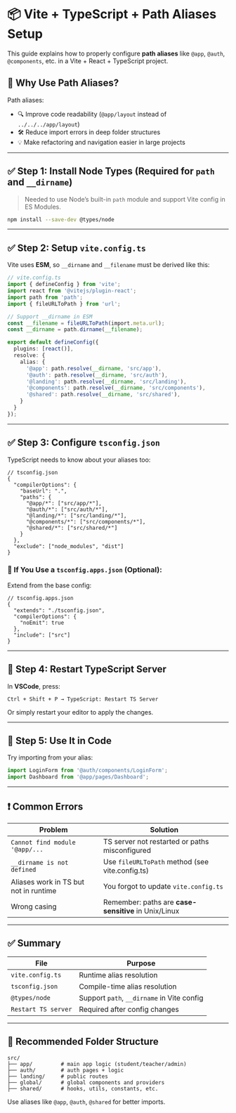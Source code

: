 # 📦 Vite + TypeScript + Path Aliases Setup

This guide explains how to properly configure **path aliases** like `@app`, `@auth`, `@components`, etc. in a Vite + React + TypeScript project.

## 🧠 Why Use Path Aliases?

Path aliases:
- 🔍 Improve code readability (`@app/layout` instead of `../../../app/layout`)
- 🛠 Reduce import errors in deep folder structures
- 💡 Make refactoring and navigation easier in large projects

---

## ✅ Step 1: Install Node Types (Required for `path` and `__dirname`)

> Needed to use Node’s built-in `path` module and support Vite config in ES Modules.

```bash
npm install --save-dev @types/node
````

---

## ✅ Step 2: Setup `vite.config.ts`

Vite uses **ESM**, so `__dirname` and `__filename` must be derived like this:

```ts
// vite.config.ts
import { defineConfig } from 'vite';
import react from '@vitejs/plugin-react';
import path from 'path';
import { fileURLToPath } from 'url';

// Support __dirname in ESM
const __filename = fileURLToPath(import.meta.url);
const __dirname = path.dirname(__filename);

export default defineConfig({
  plugins: [react()],
  resolve: {
    alias: {
      '@app': path.resolve(__dirname, 'src/app'),
      '@auth': path.resolve(__dirname, 'src/auth'),
      '@landing': path.resolve(__dirname, 'src/landing'),
      '@components': path.resolve(__dirname, 'src/components'),
      '@shared': path.resolve(__dirname, 'src/shared'),
    }
  }
});
```

---

## ✅ Step 3: Configure `tsconfig.json`

TypeScript needs to know about your aliases too:

```jsonc
// tsconfig.json
{
  "compilerOptions": {
    "baseUrl": ".",
    "paths": {
      "@app/*": ["src/app/*"],
      "@auth/*": ["src/auth/*"],
      "@landing/*": ["src/landing/*"],
      "@components/*": ["src/components/*"],
      "@shared/*": ["src/shared/*"]
    }
  },
  "exclude": ["node_modules", "dist"]
}
```

### 🧱 If You Use a `tsconfig.apps.json` (Optional):

Extend from the base config:

```jsonc
// tsconfig.apps.json
{
  "extends": "./tsconfig.json",
  "compilerOptions": {
    "noEmit": true
  },
  "include": ["src"]
}
```

---

## 🔁 Step 4: Restart TypeScript Server

In **VSCode**, press:

```
Ctrl + Shift + P → TypeScript: Restart TS Server
```

Or simply restart your editor to apply the changes.

---

## 🧪 Step 5: Use It in Code

Try importing from your alias:

```ts
import LoginForm from '@auth/components/LoginForm';
import Dashboard from '@app/pages/Dashboard';
```

---

## ❗ Common Errors

| Problem                               | Solution                                             |
| ------------------------------------- | ---------------------------------------------------- |
| `Cannot find module '@app/...`        | TS server not restarted or paths misconfigured       |
| `__dirname is not defined`            | Use `fileURLToPath` method (see vite.config.ts)      |
| Aliases work in TS but not in runtime | You forgot to update `vite.config.ts`                |
| Wrong casing                          | Remember: paths are **case-sensitive** in Unix/Linux |

---

## ✅ Summary

| File                | Purpose                                    |
| ------------------- | ------------------------------------------ |
| `vite.config.ts`    | Runtime alias resolution                   |
| `tsconfig.json`     | Compile-time alias resolution              |
| `@types/node`       | Support `path`, `__dirname` in Vite config |
| `Restart TS server` | Required after config changes              |

---

## 📁 Recommended Folder Structure

```plaintext
src/
├── app/         # main app logic (student/teacher/admin)
├── auth/        # auth pages + logic
├── landing/     # public routes
├── global/      # global components and providers 
├── shared/      # hooks, utils, constants, etc.
```

Use aliases like `@app`, `@auth`, `@shared` for better imports.
